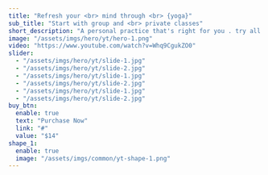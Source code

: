 ```yaml
---
title: "Refresh your <br> mind through <br> {yoga}"
sub_title: "Start with group and <br> private classes"
short_description: "A personal practice that's right for you . try all the free classes we have available at monthly and yearly."
image: "/assets/imgs/hero/yt/hero-1.png"
video: "https://www.youtube.com/watch?v=Whq9CgukZO0"
slider:
  - "/assets/imgs/hero/yt/slide-1.jpg"
  - "/assets/imgs/hero/yt/slide-2.jpg"
  - "/assets/imgs/hero/yt/slide-1.jpg"
  - "/assets/imgs/hero/yt/slide-2.jpg"
  - "/assets/imgs/hero/yt/slide-1.jpg"
  - "/assets/imgs/hero/yt/slide-2.jpg"
buy_btn:
  enable: true
  text: "Purchase Now"
  link: "#"
  value: "$14"
shape_1:
  enable: true
  image: "/assets/imgs/common/yt-shape-1.png"
---
```

